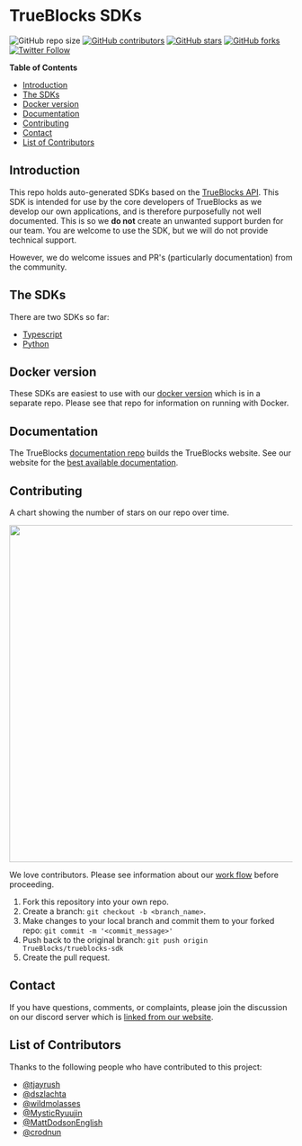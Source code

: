 <!-- markdownlint-disable MD033 MD036 MD041 -->
<h1>TrueBlocks SDKs</h1>

![GitHub repo size](https://img.shields.io/github/repo-size/TrueBlocks/trueblocks-sdk)
[![GitHub contributors](https://img.shields.io/github/contributors/TrueBlocks/trueblocks-sdk)](https://github.com/TrueBlocks/trueblocks-sdk/contributors)
[![GitHub stars](https://img.shields.io/github/stars/TrueBlocks/trueblocks-sdk?style%3Dsocial)](https://github.com/TrueBlocks/trueblocks-sdk/stargazers)
[![GitHub forks](https://img.shields.io/github/forks/TrueBlocks/trueblocks-sdk?style=social)](https://github.com/TrueBlocks/trueblocks-sdk/network/members)
[![Twitter Follow](https://img.shields.io/twitter/follow/trueblocks?style=social)](https://twitter.com/trueblocks)

**Table of Contents**

- [Introduction](#introduction)
- [The SDKs](#the-sdks)
- [Docker version](#docker-version)
- [Documentation](#documentation)
- [Contributing](#contributing)
- [Contact](#contact)
- [List of Contributors](#list-of-contributors)

## Introduction

This repo holds auto-generated SDKs based on the [TrueBlocks API](https://github.com/TrueBlocks/trueblocks-core). This SDK is intended for use by the core developers of TrueBlocks as we develop our own applications, and is therefore purposefully not well documented. This is so we **do not** create an unwanted support burden for our team. You are welcome to use the SDK, but we will do not provide technical support.

However, we do welcome issues and PR's (particularly documentation) from the community.

## The SDKs

There are two SDKs so far:

- [Typescript](./typescript/README.md)
- [Python](./python/README.md)

## Docker version

These SDKs are easiest to use with our [docker version](https://github.com/TrueBlocks/trueblocks-docker) which is in a separate repo. Please see that repo for information on running with Docker.

## Documentation

The TrueBlocks [documentation repo](https://github.com/TrueBlocks/trueblocks-docs) builds the TrueBlocks website. See our website for the [best available documentation](https://trueblocks.io/).

## Contributing

A chart showing the number of stars on our repo over time.

<img width="600px" src="https://starchart.cc/TrueBlocks/trueblocks-sdk.svg">

We love contributors. Please see information about our [work flow](https://github.com/TrueBlocks/trueblocks-core/blob/develop/docs/BRANCHING.md) before proceeding.

1. Fork this repository into your own repo.
2. Create a branch: `git checkout -b <branch_name>`.
3. Make changes to your local branch and commit them to your forked repo: `git commit -m '<commit_message>'`
4. Push back to the original branch: `git push origin TrueBlocks/trueblocks-sdk`
5. Create the pull request.

## Contact

If you have questions, comments, or complaints, please join the discussion on our discord server which is [linked from our website](https://trueblocks.io).

## List of Contributors

Thanks to the following people who have contributed to this project:

- [@tjayrush](https://github.com/tjayrush)
- [@dszlachta](https://github.com/dszlachta)
- [@wildmolasses](https://github.com/wildmolasses)
- [@MysticRyuujin](https://github.com/MysticRyuujin)
- [@MattDodsonEnglish](https://github.com/MattDodsonEnglish)
- [@crodnun](https://github.com/crodnun)

